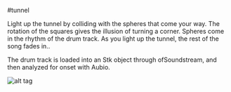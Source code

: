 #tunnel

Light up the tunnel by colliding with the spheres that come your way. The rotation of the squares gives the illusion of turning a corner. Spheres come in the rhythm of the drum track. As you light up the tunnel, the rest of the song fades in.. 


The drum track is loaded into an Stk object through ofSoundstream, and then analyzed for onset with Aubio.


![alt tag](https://github.com/maxwolff/tunnel/master/screen1.png)

